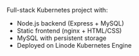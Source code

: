
Full-stack Kubernetes project with:
- Node.js backend (Express + MySQL)
- Static frontend (nginx + HTML/CSS)
- MySQL with persistent storage
- Deployed on Linode Kubernetes Engine
